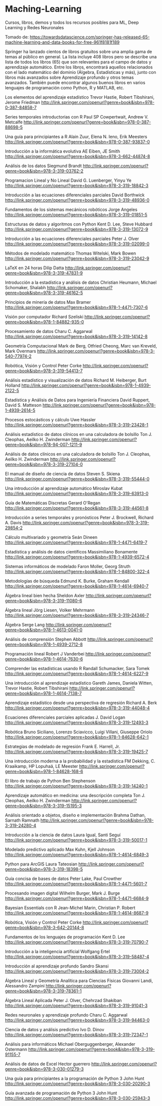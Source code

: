 # Maching-Learning
Cursos, libros, demos y todos los recursos posibles para ML, Deep Learning y Redes Neuronales

Tomado de: https://towardsdatascience.com/springer-has-released-65-machine-learning-and-data-books-for-free-961f8181f189

Springer ha lanzado cientos de libros gratuitos sobre una amplia gama de temas al público en general. La lista incluye 408 libros pero se describe una lista de todos los libros (65) que son relevantes para el campo de datos y aprendizaje automático.
Entre los libros, encontrará aquellos relacionados con el lado matemático del dominio (Álgebra, Estadísticas y más), junto con libros más avanzados sobre Aprendizaje profundo y otros temas avanzados. También puede encontrar algunos buenos libros en varios lenguajes de programación como Python, R y MATLAB, etc.

Los elementos del aprendizaje estadístico
Trevor Hastie, Robert Tibshirani, Jerome Friedman
http://link.springer.com/openurl?genre=book&isbn=978-0-387-84858-7

Series temporales introductorias con R
Paul SP Cowpertwait, Andrew V. Metcalfe
http://link.springer.com/openurl?genre=book&isbn=978-0-387-88698-5

Una guía para principiantes a R
Alain Zuur, Elena N. Ieno, Erik Meesters
http://link.springer.com/openurl?genre=book&isbn=978-0-387-93837-0

Introducción a la informática evolutiva
AE Eiben, JE Smith
http://link.springer.com/openurl?genre=book&isbn=978-3-662-44874-8

Análisis de los datos
Siegmund Brandt
http://link.springer.com/openurl?genre=book&isbn=978-3-319-03762-2

Programacion Lineal y No Lineal
David G. Luenberger, Yinyu Ye
http://link.springer.com/openurl?genre=book&isbn=978-3-319-18842-3

Introducción a las ecuaciones diferenciales parciales
David Borthwick
http://link.springer.com/openurl?genre=book&isbn=978-3-319-48936-0

Fundamentos de los sistemas mecánicos robóticos
Jorge Angeles
http://link.springer.com/openurl?genre=book&isbn=978-3-319-01851-5

Estructuras de datos y algoritmos con Python
Kent D. Lee, Steve Hubbard
http://link.springer.com/openurl?genre=book&isbn=978-3-319-13072-9

Introducción a las ecuaciones diferenciales parciales
Peter J. Olver
http://link.springer.com/openurl?genre=book&isbn=978-3-319-02099-0

Métodos de modelado matemático
Thomas Witelski, Mark Bowen
http://link.springer.com/openurl?genre=book&isbn=978-3-319-23042-9

LaTeX en 24 horas
Dilip Datta
http://link.springer.com/openurl?genre=book&isbn=978-3-319-47831-9

Introducción a la estadística y análisis de datos
Christian Heumann, Michael Schomaker, Shalabh
http://link.springer.com/openurl?genre=book&isbn=978-3-319-46162-5

Principios de minería de datos
Max Bramer
http://link.springer.com/openurl?genre=book&isbn=978-1-4471-7307-6

Visión por computador
Richard Szeliski
http://link.springer.com/openurl?genre=book&isbn=978-1-84882-935-0

Procesamiento de datos
Charu C. Aggarwal
http://link.springer.com/openurl?genre=book&isbn=978-3-319-14142-8

Geometría Computacional
Mark de Berg, Otfried Cheong, Marc van Kreveld, Mark Overmars
http://link.springer.com/openurl?genre=book&isbn=978-3-540-77974-2

Robótica, Visión y Control
Peter Corke
http://link.springer.com/openurl?genre=book&isbn=978-3-319-54413-7

Análisis estadístico y visualización de datos
Richard M. Heiberger, Burt Holland
http://link.springer.com/openurl?genre=book&isbn=978-1-4939-2122-5

Estadística y Análisis de Datos para Ingeniería Financiera
David Ruppert, David S. Matteson
http://link.springer.com/openurl?genre=book&isbn=978-1-4939-2614-5

Procesos estocásticos y cálculo
Uwe Hassler
http://link.springer.com/openurl?genre=book&isbn=978-3-319-23428-1

Análisis estadístico de datos clínicos en una calculadora de bolsillo
Ton J. Cleophas, Aeilko H. Zwinderman
http://link.springer.com/openurl?genre=book&isbn=978-94-007-1211-9

Análisis de datos clínicos en una calculadora de bolsillo
Ton J. Cleophas, Aeilko H. Zwinderman
http://link.springer.com/openurl?genre=book&isbn=978-3-319-27104-0

El manual de diseño de ciencia de datos
Steven S. Skiena
http://link.springer.com/openurl?genre=book&isbn=978-3-319-55444-0

Una introducción al aprendizaje automático
Miroslav Kubat
http://link.springer.com/openurl?genre=book&isbn=978-3-319-63913-0

Guía de Matemáticas Discretas
Gerard O'Regan
http://link.springer.com/openurl?genre=book&isbn=978-3-319-44561-8

Introducción a series temporales y pronósticos
Peter J. Brockwell, Richard A. Davis
http://link.springer.com/openurl?genre=book&isbn=978-3-319-29854-2

Cálculo multivariado y geometría
Seán Dineen
http://link.springer.com/openurl?genre=book&isbn=978-1-4471-6419-7

Estadística y análisis de datos científicos
Massimiliano Bonamente
http://link.springer.com/openurl?genre=book&isbn=978-1-4939-6572-4

Sistemas informáticos de modelado
Faron Moller, Georg Struth
http://link.springer.com/openurl?genre=book&isbn=978-1-84800-322-4

Metodologías de búsqueda
Edmund K. Burke, Graham Kendall
http://link.springer.com/openurl?genre=book&isbn=978-1-4614-6940-7

Álgebra lineal bien hecha
Sheldon Axler
http://link.springer.com/openurl?genre=book&isbn=978-3-319-11080-6

Álgebra lineal
Jörg Liesen, Volker Mehrmann
http://link.springer.com/openurl?genre=book&isbn=978-3-319-24346-7

Álgebra
Serge Lang
http://link.springer.com/openurl?genre=book&isbn=978-1-4613-0041-0

Análisis de comprensión
Stephen Abbott
http://link.springer.com/openurl?genre=book&isbn=978-1-4939-2712-8

Programación lineal
Robert J Vanderbei
http://link.springer.com/openurl?genre=book&isbn=978-1-4614-7630-6

Comprender las estadísticas usando R
Randall Schumacker, Sara Tomek
http://link.springer.com/openurl?genre=book&isbn=978-1-4614-6227-9

Una introducción al aprendizaje estadístico
Gareth James, Daniela Witten, Trevor Hastie, Robert Tibshirani
http://link.springer.com/openurl?genre=book&isbn=978-1-4614-7138-7

Aprendizaje estadístico desde una perspectiva de regresión
Richard A. Berk
http://link.springer.com/openurl?genre=book&isbn=978-3-319-44048-4

Ecuaciones diferenciales parciales aplicadas
J. David Logan
http://link.springer.com/openurl?genre=book&isbn=978-3-319-12493-3

Robótica
Bruno Siciliano, Lorenzo Sciavicco, Luigi Villani, Giuseppe Oriolo
http://link.springer.com/openurl?genre=book&isbn=978-1-84628-642-1

Estrategias de modelado de regresión
Frank E. Harrell, Jr.
http://link.springer.com/openurl?genre=book&isbn=978-3-319-19425-7

Una introducción moderna a la probabilidad y la estadística
FM Dekking, C. Kraaikamp, ​​HP Lopuhaä, LE Meester
http://link.springer.com/openurl?genre=book&isbn=978-1-84628-168-6

El libro de trabajo de Python
Ben Stephenson
http://link.springer.com/openurl?genre=book&isbn=978-3-319-14240-1

Aprendizaje automático en medicina: una descripción completa
Ton J. Cleophas, Aeilko H. Zwinderman
http://link.springer.com/openurl?genre=book&isbn=978-3-319-15195-3

Análisis orientado a objetos, diseño e implementación
Brahma Dathan, Sarnath Ramnath
http://link.springer.com/openurl?genre=book&isbn=978-3-319-24280-4

Introducción a la ciencia de datos
Laura Igual, Santi Seguí
http://link.springer.com/openurl?genre=book&isbn=978-3-319-50017-1

Modelado predictivo aplicado
Max Kuhn, Kjell Johnson
http://link.springer.com/openurl?genre=book&isbn=978-1-4614-6849-3

Python para ArcGIS
Laura Tateosian
http://link.springer.com/openurl?genre=book&isbn=978-3-319-18398-5

Guía concisa de bases de datos
Peter Lake, Paul Crowther
http://link.springer.com/openurl?genre=book&isbn=978-1-4471-5601-7

Procesando imagen digital
Wilhelm Burger, Mark J. Burge
http://link.springer.com/openurl?genre=book&isbn=978-1-4471-6684-9

Bayesian Essentials con R
Jean-Michel Marin, Christian P. Robert
http://link.springer.com/openurl?genre=book&isbn=978-1-4614-8687-9

Robótica, Visión y Control
Peter Corke
http://link.springer.com/openurl?genre=book&isbn=978-3-642-20144-8

Fundamentos de los lenguajes de programación
Kent D. Lee
http://link.springer.com/openurl?genre=book&isbn=978-3-319-70790-7

Introducción a la inteligencia artificial
Wolfgang Ertel
http://link.springer.com/openurl?genre=book&isbn=978-3-319-58487-4

Introducción al aprendizaje profundo
Sandro Skansi
http://link.springer.com/openurl?genre=book&isbn=978-3-319-73004-2

Álgebra Lineal y Geometría Analítica para Ciencias Físicas
Giovanni Landi, Alessandro Zampini
http://link.springer.com/openurl?genre=book&isbn=978-3-319-78361-1

Álgebra Lineal Aplicada
Peter J. Olver, Chehrzad Shakiban
http://link.springer.com/openurl?genre=book&isbn=978-3-319-91041-3

Redes neuronales y aprendizaje profundo
Charu C. Aggarwal
http://link.springer.com/openurl?genre=book&isbn=978-3-319-94463-0

Ciencia de datos y análisis predictivo
Ivo D. Dinov
http://link.springer.com/openurl?genre=book&isbn=978-3-319-72347-1

Análisis para informáticos
Michael Oberguggenberger, Alexander Ostermann
http://link.springer.com/openurl?genre=book&isbn=978-3-319-91155-7

Análisis de datos de Excel
Hector guerrero
http://link.springer.com/openurl?genre=book&isbn=978-3-030-01279-3

Una guía para principiantes a la programación de Python 3
John Hunt
http://link.springer.com/openurl?genre=book&isbn=978-3-030-20290-3

Guía avanzada de programación de Python 3
John Hunt
http://link.springer.com/openurl?genre=book&isbn=978-3-030-25943-3

